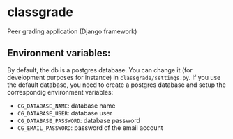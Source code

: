 # classgrade

Peer grading application (Django framework)

## Environment variables:

By default, the db is a postgres database. You can change it (for development purposes for instance) in `classgrade/settings.py`. If you use the default database, you need to create a postgres database and setup the correspondig environment variables:   
- `CG_DATABASE_NAME`: database name  
- `CG_DATABASE_USER`: database user  
- `CG_DATABASE_PASSWORD`: database password  
- `CG_EMAIL_PASSWORD`: password of the email account 
